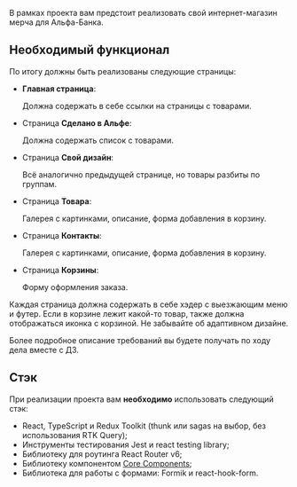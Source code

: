 В рамках проекта вам предстоит реализовать свой интернет-магазин мерча для Альфа-Банка. 

## Необходимый функционал

По итогу должны быть реализованы следующие страницы:

- **Главная страница**:
    
    Должна содержать в себе ссылки на страницы с товарами.
    
        
- Страница **Сделано в Альфе**:
    
    Должна содержать список с товарами.
    

- Страница **Свой дизайн**:
    
    Всё аналогично предыдущей странице, но товары разбиты по группам.
- Страница **Товара**:
    
     Галерея с картинками, описание, форма добавления в корзину.
    
        
- Страница **Контакты**:
    
     Галерея с картинками, описание, форма добавления в корзину.
   
        
- Страница **Корзины**:
    
    Форму оформления заказа.
 

Каждая страница должна содержать в себе хэдер с выезжающим меню и футер. Если в корзине лежит какой-то товар, также должна отображаться иконка с корзиной. Не забывайте об адаптивном дизайне.

Более подробное описание требований вы будете получать по ходу дела вместе с ДЗ.

## Стэк

При реализации проекта вам **необходимо** использовать следующий стэк:

- React, TypeScript и Redux Toolkit (thunk или sagas на выбор, без использования RTK Query);
- Инструменты тестирования Jest и react testing library;
- Библиотеку для роутинга React Router v6;
- Библиотеку компонентом [Core Components](https://core-ds.github.io/core-components/master/);
- Библиотека для работы с формами: Formik и react-hook-form.

